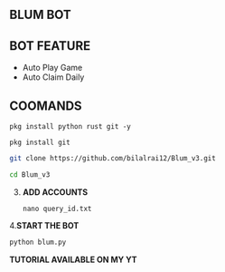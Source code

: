 ## BLUM BOT

## BOT FEATURE

- Auto Play Game
- Auto Claim Daily

## COOMANDS
```
pkg install python rust git -y
```
```
pkg install git
```
   ```bash
   git clone https://github.com/bilalrai12/Blum_v3.git
   ```
   ```bash
   cd Blum_v3
   ```
3. **ADD ACCOUNTS**
   ```
   nano query_id.txt
   ```
4.**START THE BOT**
```bash
python blum.py
```

**TUTORIAL AVAILABLE ON MY YT**
